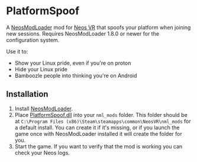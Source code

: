 # PlatformSpoof

A [NeosModLoader](https://github.com/zkxs/runtime-frooxengine-mods/ModLoader) mod for [Neos VR](https://neos.com/) that spoofs your platform when joining new sessions. Requires NeosModLoader 1.8.0 or newer for the configuration system.

Use it to:
- Show your Linux pride, even if you're on proton
- Hide your Linux pride
- Bamboozle people into thinking you're on Android

## Installation
1. Install [NeosModLoader](https://github.com/zkxs/runtime-frooxengine-mods/ModLoader).
2. Place [PlatformSpoof.dll](https://github.com/zkxs/runtime-frooxengine-mods/PlatformSpoof/releases/latest/download/PlatformSpoof.dll) into your `nml_mods` folder. This folder should be at `C:\Program Files (x86)\Steam\steamapps\common\NeosVR\nml_mods` for a default install. You can create it if it's missing, or if you launch the game once with NeosModLoader installed it will create the folder for you.
3. Start the game. If you want to verify that the mod is working you can check your Neos logs.
